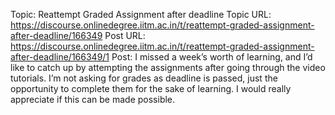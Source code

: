 Topic: Reattempt Graded Assignment after deadline
Topic URL: https://discourse.onlinedegree.iitm.ac.in/t/reattempt-graded-assignment-after-deadline/166349
Post URL: https://discourse.onlinedegree.iitm.ac.in/t/reattempt-graded-assignment-after-deadline/166349/1
Post:  I missed a week’s worth of learning, and I’d like to catch up by attempting the assignments after going through the video tutorials. I’m not asking for grades as deadline is passed, just the opportunity to complete them for the sake of learning. I would really appreciate if this can be made possible. 
